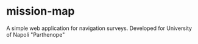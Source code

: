 # mission-map
A simple web application for navigation surveys.
Developed for University of Napoli "Parthenope"


